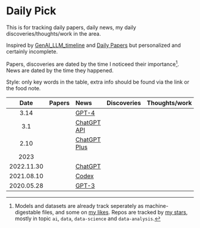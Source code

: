 # Daily Pick

This is for tracking daily papers, daily news, my daily discoveries/thoughts/work in the area.

Inspired by [GenAI_LLM_timeline](https://github.com/hollobit/GenAI_LLM_timeline) and [Daily Papers](https://papers.labml.ai/papers/daily/) but personalized and certainly incomplete.

Papers, discoveries are dated by the time I noticeed their importance[^1]. News are dated by the time they happened.

Style: only key words in the table, extra info should be found via the link or the food note.


|    Date    | Papers | News                                                 | Discoveries | Thoughts/work |
| :--------: | :----- | :--------------------------------------------------- | :---------- | :------------ |
|    3.14    |        | [GPT-4](https://openai.com/research/gpt-4)           |
|    3.1     |        | [ChatGPT API](https://openai.com/blog/chatgpt)       |
|    2.10    |        | [ChatGPT Plus](https://openai.com/blog/chatgpt-plus) |
|    2023    |
| 2022.11.30 |        | [ChatGPT](https://openai.com/blog/chatgpt)           |
| 2021.08.10 |        | [Codex](https://openai.com/blog/openai-codex)        |
| 2020.05.28 |        | [GPT-3](https://arxiv.org/abs/2005.14165)            |



[^1]: Models and datasets are already track seperately as machine-digestable files, and some on [my likes](https://huggingface.co/utensil/activity/likes). Repos are tracked by [my stars](https://github.com/utensil/awesome-stars/blob/master/topics.md), mostly in topic `ai`, `data`, `data-science` and `data-analysis`.


